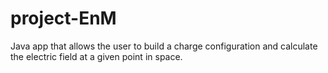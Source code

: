 # project-EnM
Java app that allows the user to build a charge configuration and calculate the electric field at a given point in space.
